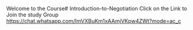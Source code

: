 Welcome to the Course# Introduction-to-Negotiation Click on the Link to Join the study Group https://chat.whatsapp.com/ImVXBuKm1xAAmjVKpw4ZWt?mode=ac_c
